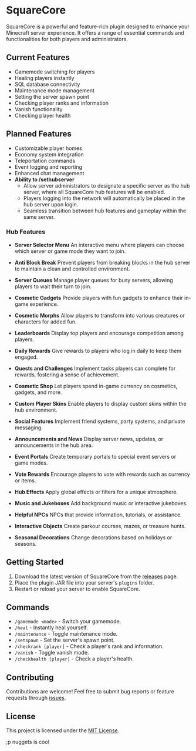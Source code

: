 # SquareCore

SquareCore is a powerful and feature-rich plugin designed to enhance your Minecraft server experience. It offers a range of essential commands and functionalities for both players and administrators.

## Current Features

- Gamemode switching for players
- Healing players instantly
- SQL database connectivity
- Maintenance mode management
- Setting the server spawn point
- Checking player ranks and information
- Vanish functionality
- Checking player health

## Planned Features

- Customizable player homes
- Economy system integration
- Teleportation commands
- Event logging and reporting
- Enhanced chat management
- **Ability to /sethubserver**
  - Allow server administrators to designate a specific server as the hub server, where all SquareCore hub features will be enabled.
  - Players logging into the network will automatically be placed in the hub server upon login.
  - Seamless transition between hub features and gameplay within the same server.

### Hub Features

- **Server Selector Menu**
  An interactive menu where players can choose which server or game mode they want to join.

- **Anti Block Break**
  Prevent players from breaking blocks in the hub server to maintain a clean and controlled environment.

- **Server Queues**
  Manage player queues for busy servers, allowing players to wait their turn to join.

- **Cosmetic Gadgets**
  Provide players with fun gadgets to enhance their in-game experience.

- **Cosmetic Morphs**
  Allow players to transform into various creatures or characters for added fun.

- **Leaderboards**
  Display top players and encourage competition among players.

- **Daily Rewards**
  Give rewards to players who log in daily to keep them engaged.

- **Quests and Challenges**
  Implement tasks players can complete for rewards, fostering a sense of achievement.

- **Cosmetic Shop**
  Let players spend in-game currency on cosmetics, gadgets, and more.

- **Custom Player Skins**
  Enable players to display custom skins within the hub environment.

- **Social Features**
  Implement friend systems, party systems, and private messaging.

- **Announcements and News**
  Display server news, updates, or announcements in the hub area.

- **Event Portals**
  Create temporary portals to special event servers or game modes.

- **Vote Rewards**
  Encourage players to vote with rewards such as currency or items.

- **Hub Effects**
  Apply global effects or filters for a unique atmosphere.

- **Music and Jukeboxes**
  Add background music or interactive jukeboxes.

- **Helpful NPCs**
  NPCs that provide information, tutorials, or assistance.

- **Interactive Objects**
  Create parkour courses, mazes, or treasure hunts.

- **Seasonal Decorations**
  Change decorations based on holidays or seasons.



## Getting Started

1. Download the latest version of SquareCore from the [releases](https://github.com/YourUsername/SquareCore/releases) page.
2. Place the plugin JAR file into your server's `plugins` folder.
3. Restart or reload your server to enable SquareCore.

## Commands

- `/gamemode <mode>` - Switch your gamemode.
- `/heal` - Instantly heal yourself.
- `/maintenance` - Toggle maintenance mode.
- `/setspawn` - Set the server's spawn point.
- `/checkrank [player]` - Check a player's rank and information.
- `/vanish` - Toggle vanish mode.
- `/checkhealth [player]` - Check a player's health.

## Contributing

Contributions are welcome! Feel free to submit bug reports or feature requests through [issues](https://github.com/YourUsername/SquareCore/issues).

## License

This project is licensed under the [MIT License](LICENSE).


;p nuggets is cool


